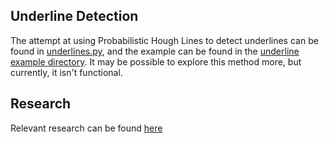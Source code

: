## Underline Detection

The attempt at using Probabilistic Hough Lines to detect underlines can be found in [underlines.py](https://github.com/iRove108/markups/blob/underline-detection/markups/underlines/underlines.py), and the example can be found in the [underline example directory](https://github.com/iRove108/markups/blob/underline-detection/examples/underlined_text/main.py). It may be possible to explore this method more, but currently, it isn't functional.

## Research
Relevant research can be found [here](https://github.com/iRove108/markups/blob/underline-detection/markups/underlines/underline_research.md)
